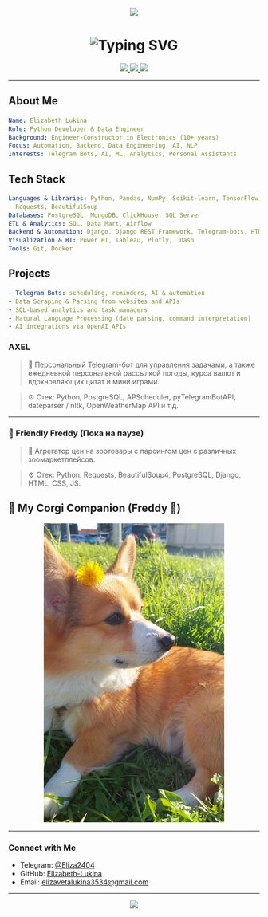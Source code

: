  <!-- Animated Header -->
<p align="center">
  <img src="https://capsule-render.vercel.app/api?type=waving&color=ff69b4&height=200&section=header&text=Welcome%20to%20My%20Profile!&fontSize=40&fontColor=ffffff&animation=fadeIn" />
</p>

<h1 align="center">
  <img src="https://readme-typing-svg.demolab.com?font=Fira+Code&weight=500&size=24&pause=1000&center=true&vCenter=true&color=FF69B4&width=435&lines=Hi%2C+I'm+Elizabeth!;Python+Developer+%7C+AI+Explorer;Telegram+Bots+%7C+ML+%7C+Analytics" alt="Typing SVG" />
</h1>

<p align="center">
  <a href="https://github.com/Elizabeth-Lukina">
    <img src="https://img.shields.io/github/followers/Elizabeth-Lukina?label=Follow&style=social" />
  </a>
  <a href="https://t.me/Eliza2404">
    <img src="https://img.shields.io/badge/Telegram-%40Eliza2404-ff69b4?style=flat&logo=telegram" />
  </a>
  <a href="mailto:elizavetalukina3534@gmail.com">
    <img src="https://img.shields.io/badge/Email-Write%20me-ff69b4?style=flat&logo=gmail" />
  </a>
</p>

---

## About Me

```yaml
Name: Elizabeth Lukina
Role: Python Developer & Data Engineer
Background: Engineer-Constructor in Electronics (10+ years)
Focus: Automation, Backend, Data Engineering, AI, NLP
Interests: Telegram Bots, AI, ML, Analytics, Personal Assistants
```

## Tech Stack

```yaml
Languages & Libraries: Python, Pandas, NumPy, Scikit-learn, TensorFlow, PyTorch, Matplotlib, Plotly, 
  Requests, BeautifulSoup
Databases: PostgreSQL, MongoDB, ClickHouse, SQL Server
ETL & Analytics: SQL, Data Mart, Airflow
Backend & Automation: Django, Django REST Framework, Telegram-bots, HTML, CSS, JS
Visualization & BI: Power BI, Tableau, Plotly,  Dash
Tools: Git, Docker
```

## Projects
```yaml
- Telegram Bots: scheduling, reminders, AI & automation
- Data Scraping & Parsing from websites and APIs
- SQL-based analytics and task managers
- Natural Language Processing (date parsing, command interpretation)
- AI integrations via OpenAI APIs
```
### AXEL

> 🧠 Персональный Telegram-бот для управления задачами, а также ежедневной 
> персональной рассылкой погоды, курса валют и вдохновляющих цитат и мини играми.

> ⚙️ Стек: Python, PostgreSQL, APScheduler, pyTelegramBotAPI, dateparser / nltk, OpenWeatherMap API и т.д.

---

### 🐶 Friendly Freddy (Пока на паузе)

> 🧠 Агрегатор цен на зоотовары с парсингом цен с различных зоомаркетплейсов.

> ⚙️ Стек: Python, Requests, BeautifulSoup4, PostgreSQL, Django, HTML, CSS, JS.

## 🐾 My Corgi Companion (Freddy 🐶)

<p align="center">
  <img src="/20250521_182425.jpg" height="600" />
</p>

---

### Connect with Me

- Telegram: [@Eliza2404](https://t.me/Eliza2404)
- GitHub: [Elizabeth-Lukina](https://github.com/Elizabeth-Lukina)
- Email: elizavetalukina3534@gmail.com



---

<p align="center">
  <img src="https://capsule-render.vercel.app/api?type=waving&color=ff69b4&height=120&section=footer"/>
</p> 
